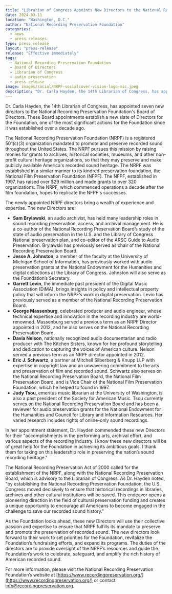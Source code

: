 ```yaml
---
title: "Librarian of Congress Appoints New Directors to the National Recording Preservation Foundation"
date: 2024-03-11
location: "Washington, D.C."
author: "National Recording Preservation Foundation"
categories: 
  - news
  - press releases
type: press release
layout: "press-release"
release: "Effective immediately"
tags:
  - National Recording Preservation Foundation
  - Board of Directors
  - Librarian of Congress
  - audio preservation
  - press release 
image: images/social/NRPF-socialcover-vision-logo-mic.jpeg
description: "Dr. Carla Hayden, the 14th Librarian of Congress, has appointed seven new directors to the National Recording Preservation Foundation's Board of Directors. These Board appointments establish a new slate of Directors for the Foundation, one of the most significant actions for the Foundation since it was established over a decade ago. Directors serve four-year terms and oversee the programs and resources of the Foundation."
---
```


Dr. Carla Hayden, the 14th Librarian of Congress, has appointed seven new directors to the National Recording Preservation Foundation's Board of Directors. These Board appointments establish a new slate of Directors for the Foundation, one of the most significant actions for the Foundation since it was established over a decade ago.

The National Recording Preservation Foundation (NRPF) is a registered 501(c)(3) organization mandated to promote and preserve recorded sound throughout the United States. The NRPF pursues this mission by raising monies for grants to archives, historical societies, museums, and other non-profit cultural heritage organizations, so that they may preserve and make publicly available America's recorded sound heritage. The NRPF was established in a similar manner to its kindred preservation foundation, the National Film Preservation Foundation (NFPF). The NFPF, established in 1997, has raised over $29 million and made grants to over 320 organizations. The NRPF, which commenced operations a decade after the film foundation, hopes to replicate the NFPF's successes.

The newly appointed NRPF directors bring a wealth of experience and expertise. The new Directors are:

* **Sam Brylawski**, an audio archivist, has held many leadership roles in sound recording preservation, access, and archival management. He is a co-author of the National Recording Preservation Board’s study of the state of audio preservation in the U.S. and the Library of Congress National preservation plan, and co-editor of the ARSC Guide to Audio Preservation. Brylawski has previously served as chair of the National Recording Preservation Board.
* **Jesse A. Johnston**, a member of the faculty at the University of Michigan School of Information, has previously worked with audio preservation grants at the National Endowment for the Humanities and digital collections at the Library of Congress. Johnston will also serve as the Foundation’s Secretary.
* **Garrett Levin**, the immediate past president of the Digital Music Association (DiMA), brings insights in policy and intellectual property policy that will inform the NRPF’s work in digital preservation. Levin has previously served as a member of the National Recording Preservation Board.
* **George Massenburg**, celebrated producer and audio engineer, whose technical expertise and innovation in the recording industry are world-renowned. Massenburg served a previous term as an NRPF Director appointed in 2012, and he also serves on the National Recording Preservation Board.
* **Davia Nelson**, nationally recognized audio documentarian and radio producer with The Kitchen Sisters, known for her profound storytelling and dedication to capturing the voices of American culture. Nelson served a previous term as an NRPF director appointed in 2012.
* **Eric J. Schwartz**, a partner at Mitchell Silberberg & Knupp LLP with expertise in copyright law and an unwavering commitment to the arts and preservation of film and recorded sound. Schwartz also serves on the National Recording Preservation Board, the National Film Preservation Board, and is Vice Chair of the National Film Preservation Foundation, which he helped to found in 1997.
* **Judy Tsou**, emeritus music librarian at the University of Washington, is also a past president of the Society for American Music. Tsou currently serves on the National Recording Preservation Board and has been a reviewer for audio preservation grants for the National Endowment for the Humanities and Council for Library and Information Resources. Her varied research includes rights of online-only sound recordings.

In her appointment statement, Dr. Hayden commended these new Directors for their "accomplishments in the performing arts, archival effort, and various aspects of the recording industry. I know these new directors will be of great help for the Foundation in achieving its ambitious goals. I thank them for taking on this leadership role in preserving the nation’s sound recording heritage."

The National Recording Preservation Act of 2000 called for the establishment of the NRPF, along with the National Recording Preservation Board, which is advisory to the Librarian of Congress. As Dr. Hayden noted, "by establishing the National Recording Preservation Foundation, the U.S. Congress moved decisively to ensure that historical recordings in libraries, archives and other cultural institutions will be saved. This endeavor opens a pioneering direction in the field of cultural preservation funding and creates a unique opportunity to encourage all Americans to become engaged in the challenge to save our recorded sound history."

As the Foundation looks ahead, these new Directors will use their collective passion and expertise to ensure that NRPF fulfills its mandate to preserve and promote the preservation of recorded sound. The new directors look forward to their work to set priorities for the Foundation, revitalize the Foundation’s fundraising efforts, and expand its programs. The duties of the directors are to provide oversight of the NRPF’s resources and guide the Foundation’s work to celebrate, safeguard, and amplify the rich history of American recorded sound.

For more information, please visit the National Recording Preservation Foundation’s website at [https://www.recordingpreservation.org/](https://www.recordingpreservation.org/) or contact [info@recordingpreservation.org](mailto:info@recordingpreservation.org).
